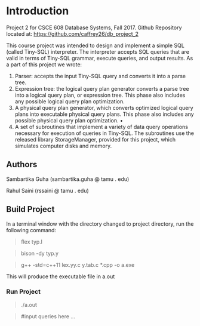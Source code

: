 # Introduction

Project 2 for CSCE 608 Database Systems, Fall 2017.
Github Repository located at: https://github.com/caffrey26/db_project_2

This course project was intended to design and implement a simple SQL (called Tiny-SQL) interpreter.
The interpreter accepts SQL queries that are valid in terms of Tiny-SQL grammar, execute queries, and output results. 
As a part of this project we wrote: 
1. Parser: accepts the input Tiny-SQL query and converts it into a parse tree. 
2. Expression tree: the logical query plan generator converts a parse tree into a logical query plan, or expression tree. This phase also includes any possible logical query plan optimization.  
3. A physical query plan generator, which converts optimized logical query plans into executable physical query plans. This phase also includes any possible physical query plan optimization. •
4. A set of subroutines that implement a variety of data query operations necessary for execution of queries in Tiny-SQL. The subroutines use the released library StorageManager, provided for this project, which simulates computer disks and memory. 

## Authors             
Sambartika Guha (sambartika.guha @ tamu . edu)

Rahul Saini (rssaini @ tamu . edu)


## Build Project
In a terminal window with the directory changed to project directory, run the following command:
> flex typ.l

> bison -dy typ.y

> g++ -std=c++11 lex.yy.c y.tab.c *.cpp -o a.exe

This will produce the executable file in a.out

### Run Project        

> ./a.out

> #input queries here ...


